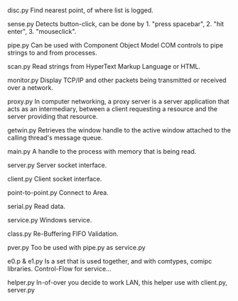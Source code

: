 disc.py      Find nearest point, of where list is logged.

sense.py     Detects button-click, can be done by 1. "press spacebar", 2. "hit enter", 3. "mouseclick".

pipe.py      Can be used with Component Object Model COM controls to pipe strings to and from processes.

scan.py      Read strings from HyperText Markup Language or HTML.

monitor.py   Display TCP/IP and other packets being transmitted or received over a network.

proxy.py     In computer networking, a proxy server is a server application that acts as an intermediary,
             between a client requesting a resource and the server providing that resource.

getwin.py    Retrieves the window handle to the active window attached to the calling thread's message queue.

main.py      A handle to the process with memory that is being read.

server.py    Server socket interface.

client.py    Client socket interface.

point-to-point.py Connect to Area.

serial.py    Read data.

service.py   Windows service.

class.py     Re-Buffering FIFO Validation.

pver.py      Too be used with pipe.py as service.py

e0.p & e1.py Is a set that is used together, and with comtypes, comipc libraries. Control-Flow for service...

helper.py    In-of-over you decide to work LAN, this helper use with client.py, server.py
